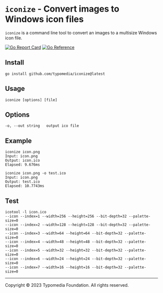 # `iconize` - Convert images to Windows icon files

`iconize` is a command line tool to convert an images to a multisize Windows icon file.

[![Go Report Card](https://goreportcard.com/badge/github.com/typomedia/iconize)](https://goreportcard.com/report/github.com/typomedia/iconize)
[![Go Reference](https://pkg.go.dev/badge/github.com/typomedia/iconize.svg)](https://pkg.go.dev/github.com/typomedia/iconize)

## Install

    go install github.com/typomedia/iconize@latest

## Usage

    iconize [options] [file]

## Options

    -o, --out string   output ico file

## Example

    iconize icon.png
    Input: icon.png
    Output: icon.ico
    Elapsed: 9.676ms

    iconize icon.png -o test.ico
    Input: icon.png
    Output: test.ico
    Elapsed: 10.7743ms

## Test

    icotool -l icon.ico 
    --icon --index=1 --width=256 --height=256 --bit-depth=32 --palette-size=0
    --icon --index=2 --width=128 --height=128 --bit-depth=32 --palette-size=0
    --icon --index=3 --width=64 --height=64 --bit-depth=32 --palette-size=0
    --icon --index=4 --width=48 --height=48 --bit-depth=32 --palette-size=0
    --icon --index=5 --width=32 --height=32 --bit-depth=32 --palette-size=0
    --icon --index=6 --width=24 --height=24 --bit-depth=32 --palette-size=0
    --icon --index=7 --width=16 --height=16 --bit-depth=32 --palette-size=0

---
Copyright © 2023 Typomedia Foundation. All rights reserved.
